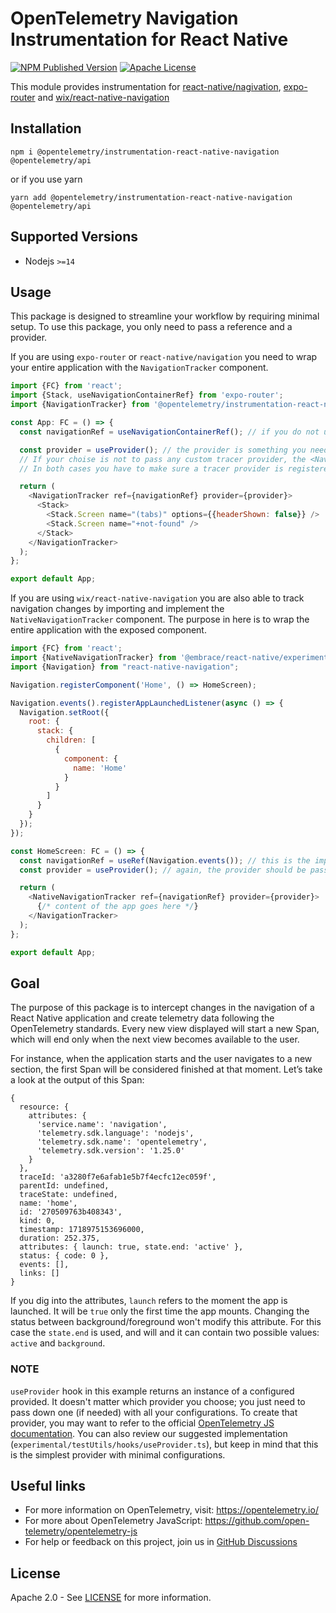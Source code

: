 # OpenTelemetry Navigation Instrumentation for React Native

[![NPM Published Version][npm-img]][npm-url]
[![Apache License][license-image]][license-image]

This module provides instrumentation for [react-native/nagivation](https://reactnavigation.org/docs/getting-started), [expo-router](https://docs.expo.dev/router/introduction/) and [wix/react-native-navigation](https://wix.github.io/react-native-navigation/docs/before-you-start/)

## Installation
```
npm i @opentelemetry/instrumentation-react-native-navigation @opentelemetry/api
```

or if you use yarn

```
yarn add @opentelemetry/instrumentation-react-native-navigation @opentelemetry/api
```

## Supported Versions
  - Nodejs `>=14`

## Usage
This package is designed to streamline your workflow by requiring minimal setup. To use this package, you only need to pass a reference and a provider.

If you are using `expo-router` or `react-native/navigation` you need to wrap your entire application with the `NavigationTracker` component.

```javascript
import {FC} from 'react';
import {Stack, useNavigationContainerRef} from 'expo-router';
import {NavigationTracker} from '@opentelemetry/instrumentation-react-native-navigation';

const App: FC = () => {
  const navigationRef = useNavigationContainerRef(); // if you do not use `expo-router` the same hook is also available in `@react-navigation/native` since `expo-router` is built on top of it. Just make sure this ref is passed also to the navigation container at the root of your app (if not, the ref would be empty and you will get a console.warn message instead).

  const provider = useProvider(); // the provider is something you need to configure and pass down as prop into the `NavigationTracker` component (this hook is not part of the package, it is just used here as a reference)
  // If your choise is not to pass any custom tracer provider, the <NavigationTracker /> component will use the global one.
  // In both cases you have to make sure a tracer provider is registered BEFORE you attempt to record the first span. 

  return (
    <NavigationTracker ref={navigationRef} provider={provider}>
      <Stack>
        <Stack.Screen name="(tabs)" options={{headerShown: false}} />
        <Stack.Screen name="+not-found" />
      </Stack>
    </NavigationTracker>
  );
};

export default App;
```

If you are using `wix/react-native-navigation` you are also able to track navigation changes by importing and implement the `NativeNavigationTracker` component. The purpose in here is to wrap the entire application with the exposed component.

```javascript
import {FC} from 'react';
import {NativeNavigationTracker} from '@embrace/react-native/experimental/navigation';
import {Navigation} from "react-native-navigation";

Navigation.registerComponent('Home', () => HomeScreen);

Navigation.events().registerAppLaunchedListener(async () => {
  Navigation.setRoot({
    root: {
      stack: {
        children: [
          {
            component: {
              name: 'Home'
            }
          }
        ]
      }
    }
  });
});

const HomeScreen: FC = () => {
  const navigationRef = useRef(Navigation.events()); // this is the important part. Make sure you pass a reference with the return of Navigation.events();
  const provider = useProvider(); // again, the provider should be passed down into the `NativeNavigationTracker` with the selected exporter and processor configured (this hook is not part of the package, it is just used here as a reference)

  return (
    <NativeNavigationTracker ref={navigationRef} provider={provider}>
      {/* content of the app goes here */}
    </NavigationTracker>
  );
};

export default App;
```

## Goal
The purpose of this package is to intercept changes in the navigation of a React Native application and create telemetry data following the OpenTelemetry standards. Every new view displayed will start a new Span, which will end only when the next view becomes available to the user.

For instance, when the application starts and the user navigates to a new section, the first Span will be considered finished at that moment. Let’s take a look at the output of this Span:

```
{
  resource: {
    attributes: {
      'service.name': 'navigation',
      'telemetry.sdk.language': 'nodejs',
      'telemetry.sdk.name': 'opentelemetry',
      'telemetry.sdk.version': '1.25.0'
    }
  },
  traceId: 'a3280f7e6afab1e5b7f4ecfc12ec059f',
  parentId: undefined,
  traceState: undefined,
  name: 'home',
  id: '270509763b408343',
  kind: 0,
  timestamp: 1718975153696000,
  duration: 252.375,
  attributes: { launch: true, state.end: 'active' },
  status: { code: 0 },
  events: [],
  links: []
}
```

If you dig into the attributes, `launch` refers to the moment the app is launched. It will be `true` only the first time the app mounts. Changing the status between background/foreground won't modify this attribute. For this case the `state.end` is used, and will and it can contain two possible values: `active` and `background`.

### NOTE

`useProvider` hook in this example returns an instance of a configured provided.
It doesn't matter which provider you choose; you just need to pass down one (if needed) with all your configurations. To create that provider, you may want to refer to the official [OpenTelemetry JS documentation](https://github.com/open-telemetry/opentelemetry-js). You can also review our suggested implementation (`experimental/testUtils/hooks/useProvider.ts`), but keep in mind that this is the simplest provider with minimal configurations.

## Useful links

- For more information on OpenTelemetry, visit: <https://opentelemetry.io/>
- For more about OpenTelemetry JavaScript: <https://github.com/open-telemetry/opentelemetry-js>
- For help or feedback on this project, join us in [GitHub Discussions][discussions-url]

## License

Apache 2.0 - See [LICENSE][license-url] for more information.

[discussions-url]: https://github.com/open-telemetry/opentelemetry-js/discussions
[license-url]: https://github.com/open-telemetry/opentelemetry-js-contrib/blob/main/LICENSE
[license-image]: https://img.shields.io/badge/license-Apache_2.0-green.svg?style=flat
[npm-url]: https://www.npmjs.com/package/@opentelemetry/instrumentation-react-native-navigation
[npm-img]: https://badge.fury.io/js/%40opentelemetry%2Finstrumentation-react-native-navigation.svg
